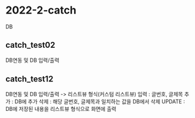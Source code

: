 # 2022-2-catch
DB

## catch_test02
  DB연동 및 DB 입력/출력

## catch_test12
  DB연동 및 DB 입력/출력 -> 리스트뷰 형식(커스텀 리스트뷰)
    입력 : 글번호, 글제목
    추가 : DB에 추가
    삭제 : 해당 글번호, 글제목과 일치하는 값을 DB에서 삭제
    UPDATE : DB에 저장된 내용을 리스트뷰 형식으로 화면에 출력
